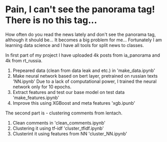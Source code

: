 # Pain, I can't see the panorama tag! There is no this tag...
How often do you read the news lately and don't see the panorama tag, although it should be... 
It becomes a big problem for me... 
Fortunately I am learning data science and I have all tools for split news to classes.

In first part of my project I have uploaded 4k posts from ia_panorama and 4k from rt_russia.
1. Prepeared data (clean from data leak and etc.) in 'make_data.ipynb' 
2. Make neural network based on bert layer, pretrained on russian texts 'NN.ipynb'
Due to a lack of computational power, I trained the neural network only for 10 epochs.
3. Extract features and test our base model on test data 'make_features.ipynb'
4. Improve this using XGBoost and meta features 'xgb.ipunb'

The second part is - clustering comments from lentach.
1. Clean comments in 'clean_comments.ipynb'
2. Clustering it using tf-idf 'cluster_tfidf.ipynb'
3. Clusterint it using features from NN 'cluster_NN.ipynb'
